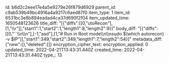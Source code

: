 id: b6d2c2eee17e4a5e9279e26f879d6929
parent_id: c9ab539b49bc4916a4a9217c6aed87f0
item_type: 1
item_id: 6531bc3e8b894eadad4ca37d690f2f04
item_updated_time: 1650548123626
title_diff: "[{\"diffs\":[[0,\"utoRecon\"],[1,\"\\\r\"]],\"start1\":1,\"start2\":1,\"length1\":8,\"length2\":9}]"
body_diff: "[{\"diffs\":[[0,\"``\\\n\\\n\"],[-1,\"asd\"],[1,\"# Run in Root mode\\\n\\\nsudo $(which autorecon) -v $IP\"]],\"start1\":349,\"start2\":349,\"length1\":7,\"length2\":54}]"
metadata_diff: {"new":{},"deleted":[]}
encryption_cipher_text: 
encryption_applied: 0
updated_time: 2022-04-21T13:43:31.440Z
created_time: 2022-04-21T13:43:31.440Z
type_: 13